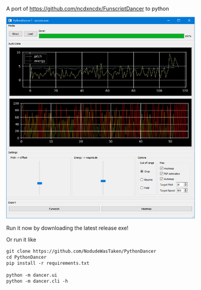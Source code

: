 A port of https://github.com/ncdxncdx/FunscriptDancer to python

![The UI running](example.PNG)

Run it now by downloading the latest release exe!

Or run it like
```
git clone https://github.com/NodudeWasTaken/PythonDancer
cd PythonDancer
pip install -r requirements.txt

python -m dancer.ui
python -m dancer.cli -h
```
